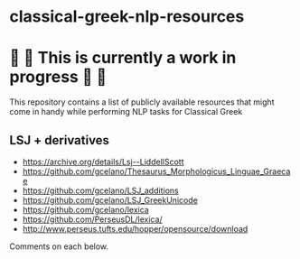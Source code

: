 # classical-greek-nlp-resources

# 🚧 🙏 This is currently a work in progress 🙏 🚧

This repository contains a list of publicly available resources that might come in handy while performing NLP tasks for
Classical Greek

## LSJ + derivatives

- https://archive.org/details/Lsj--LiddellScott
- https://github.com/gcelano/Thesaurus_Morphologicus_Linguae_Graecae
- https://github.com/gcelano/LSJ_additions
- https://github.com/gcelano/LSJ_GreekUnicode
- https://github.com/gcelano/lexica
- https://github.com/PerseusDL/lexica/
- http://www.perseus.tufts.edu/hopper/opensource/download

Comments on each below.

